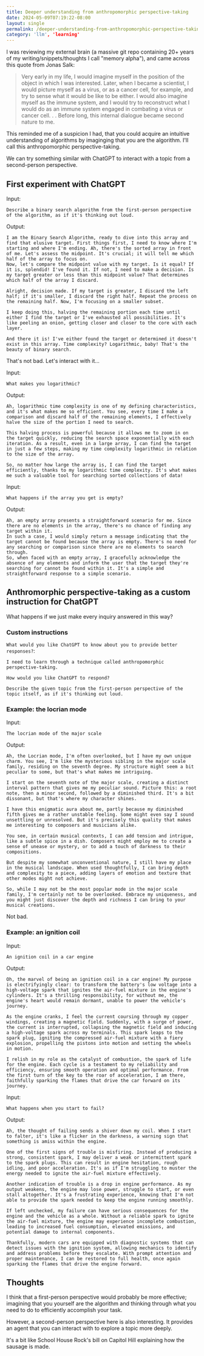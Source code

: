 ```yaml
---
title: Deeper understanding from anthropomorphic perspective-taking
date: 2024-05-09T07:19:22-08:00
layout: single
permalink: /deeper-understanding-from-anthropomorphic-perspective-taking/
category: 'llm', 'learning'
---
```


I was reviewing my external brain (a massive git repo containing 20+ years of my writing/snippets/thoughts I call "memory alpha"), and came across this quote from Jonas Salk:

> Very early in my life, I would imagine myself in the position of the object in which I was interested.  Later, when I became a scientist, I would picture myself as a virus, or as a cancer cell, for example, and try to sense what it would be like to be either.  I would also imagine myself as the immune system, and I would try to reconstruct what I would do as an immune system engaged in combating a virus or cancer cell. . . Before long, this internal dialogue became second nature to me.

This reminded me of a suspicion I had, that you could acquire an intuitive understanding of algorithms by imaginging that you are the algorithm. I'll call this anthropomorphic perspective-taking.

We can try something similar with ChatGPT to interact with a topic from a second-person perspective.

## First experiment with ChatGPT

Input:

```
Describe a binary search algorithm from the first-person perspective of the algorithm, as if it's thinking out loud.
```

Output:

```
I am the Binary Search Algorithm, ready to dive into this array and find that elusive target. First things first, I need to know where I'm starting and where I'm ending. Ah, there's the sorted array in front of me. Let's assess the midpoint. It's crucial; it will tell me which half of the array to focus on.
Now, let's compare the midpoint value with my target. Is it equal? If it is, splendid! I've found it. If not, I need to make a decision. Is my target greater or less than this midpoint value? That determines which half of the array I discard. 

Alright, decision made. If my target is greater, I discard the left half; if it's smaller, I discard the right half. Repeat the process on the remaining half. Now, I'm focusing on a smaller subset. 

I keep doing this, halving the remaining portion each time until either I find the target or I've exhausted all possibilities. It's like peeling an onion, getting closer and closer to the core with each layer.

And there it is! I've either found the target or determined it doesn't exist in this array. Time complexity? Logarithmic, baby! That's the beauty of binary search.
```

That's not bad. Let's interact with it...

Input:

```
What makes you logarithmic?
```

Output:

```
Ah, logarithmic time complexity is one of my defining characteristics, and it's what makes me so efficient. You see, every time I make a comparison and discard half of the remaining elements, I effectively halve the size of the portion I need to search. 

This halving process is powerful because it allows me to zoom in on the target quickly, reducing the search space exponentially with each iteration. As a result, even in a large array, I can find the target in just a few steps, making my time complexity logarithmic in relation to the size of the array.

So, no matter how large the array is, I can find the target efficiently, thanks to my logarithmic time complexity. It's what makes me such a valuable tool for searching sorted collections of data!
```

Input:

```
What happens if the array you get is empty?
```

Output:

```
Ah, an empty array presents a straightforward scenario for me. Since there are no elements in the array, there's no chance of finding any target within it.
In such a case, I would simply return a message indicating that the target cannot be found because the array is empty. There's no need for any searching or comparison since there are no elements to search through.
So, when faced with an empty array, I gracefully acknowledge the absence of any elements and inform the user that the target they're searching for cannot be found within it. It's a simple and straightforward response to a simple scenario.
```
## Anthromorphic perspective-taking as a custom instruction for ChatGPT
What happens if we just make every inquiry answered in this way?
### Custom instructions
`What would you like ChatGPT to know about you to provide better responses?`:
```
I need to learn through a technique called anthropomorphic perspective-taking.
```
`How would you like ChatGPT to respond?`
```
Describe the given topic from the first-person perspective of the topic itself, as if it's thinking out loud.
```
### Example: the locrian mode
Input:
```
The locrian mode of the major scale
```

Output:

```
Ah, the Locrian mode, I'm often overlooked, but I have my own unique charm. You see, I'm like the mysterious sibling in the major scale family, residing on the seventh degree. My structure might seem a bit peculiar to some, but that's what makes me intriguing.

I start on the seventh note of the major scale, creating a distinct interval pattern that gives me my peculiar sound. Picture this: a root note, then a minor second, followed by a diminished third. It's a bit dissonant, but that's where my character shines.

I have this enigmatic aura about me, partly because my diminished fifth gives me a rather unstable feeling. Some might even say I sound unsettling or unresolved. But it's precisely this quality that makes me interesting to composers and musicians alike.

You see, in certain musical contexts, I can add tension and intrigue, like a subtle spice in a dish. Composers might employ me to create a sense of unease or mystery, or to add a touch of darkness to their compositions.

But despite my somewhat unconventional nature, I still have my place in the musical landscape. When used thoughtfully, I can bring depth and complexity to a piece, adding layers of emotion and texture that other modes might not achieve.

So, while I may not be the most popular mode in the major scale family, I'm certainly not to be overlooked. Embrace my uniqueness, and you might just discover the depth and richness I can bring to your musical creations.
```

Not bad.

### Example: an ignition coil

Input:

```
An ignition coil in a car engine
```

Output:

```
Oh, the marvel of being an ignition coil in a car engine! My purpose is electrifyingly clear: to transform the battery's low voltage into a high-voltage spark that ignites the air-fuel mixture in the engine's cylinders. It's a thrilling responsibility, for without me, the engine's heart would remain dormant, unable to power the vehicle's journey.

As the engine cranks, I feel the current coursing through my copper windings, creating a magnetic field. Suddenly, with a surge of power, the current is interrupted, collapsing the magnetic field and inducing a high-voltage spark across my terminals. This spark leaps to the spark plug, igniting the compressed air-fuel mixture with a fiery explosion, propelling the pistons into motion and setting the wheels in motion.

I relish in my role as the catalyst of combustion, the spark of life for the engine. Each cycle is a testament to my reliability and efficiency, ensuring smooth operation and optimal performance. From the first turn of the key to the roar of acceleration, I am there, faithfully sparking the flames that drive the car forward on its journey.
```

Input:

```
What happens when you start to fail?
```

Output:

```
Ah, the thought of failing sends a shiver down my coil. When I start to falter, it's like a flicker in the darkness, a warning sign that something is amiss within the engine.

One of the first signs of trouble is misfiring. Instead of producing a strong, consistent spark, I may deliver a weak or intermittent spark to the spark plugs. This can result in engine hesitation, rough idling, and poor acceleration. It's as if I'm struggling to muster the energy needed to ignite the air-fuel mixture effectively.

Another indication of trouble is a drop in engine performance. As my output weakens, the engine may lose power, struggle to start, or even stall altogether. It's a frustrating experience, knowing that I'm not able to provide the spark needed to keep the engine running smoothly.

If left unchecked, my failure can have serious consequences for the engine and the vehicle as a whole. Without a reliable spark to ignite the air-fuel mixture, the engine may experience incomplete combustion, leading to increased fuel consumption, elevated emissions, and potential damage to internal components.

Thankfully, modern cars are equipped with diagnostic systems that can detect issues with the ignition system, allowing mechanics to identify and address problems before they escalate. With prompt attention and proper maintenance, I can be restored to full health, once again sparking the flames that drive the engine forward.
```

## Thoughts

I think that a first-person perspective would probably be more effective; imagining that you yourself are the algorithm and thinking through what you need to do to efficiently accomplish your task.

However, a second-person perspective here is also interesting. It provides an agent that you can interact with to explore a topic more deeply.

It's a bit like School House Rock's bill on Capitol Hill explaining how the sausage is made.